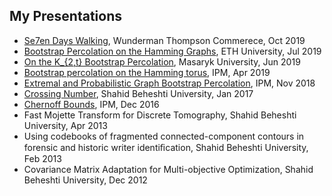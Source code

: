 My Presentations
--------
- [Se7en Days Walking](Wunderman%20Thompson%20Commerce.ppsx), Wunderman Thompson Commerece, Oct 2019
- [Bootstrap Percolation on the Hamming Graphs](ETH.ppsx), ETH University, Jul 2019
- [On the K_{2,t} Bootstrap Percolation](Original_copy.png), Masaryk University, Jun 2019
- [Bootstrap percolation on the Hamming torus](https://prezi.com/p/czc2ihprvwbl/bp_ham/), IPM, Apr 2019
- [Extremal and Probabilistic Graph Bootstrap Percolation](Proposal_Slides.ppsx), IPM, Nov 2018
- [Crossing Number](Crossing_Number.ppsx), Shahid Beheshti University, Jan 2017
- [Chernoff  Bounds](Chernoff.ppsx), IPM, Dec 2016
- Fast  Mojette  Transform   for  Discrete  Tomography, Shahid Beheshti University, Apr 2013
- Using codebooks of fragmented connected-component contours in forensic and historic writer identiﬁcation, Shahid Beheshti University, Feb 2013
- Covariance Matrix Adaptation for Multi-objective Optimization, Shahid Beheshti University, Dec 2012

